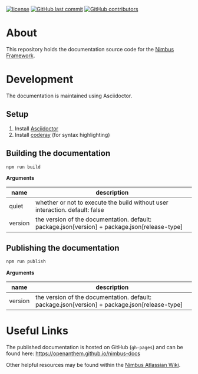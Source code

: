 [![license](https://img.shields.io/github/license/openanthem/nimbus-docs.svg)]() [![GitHub last commit](https://img.shields.io/github/last-commit/openanthem/nimbus-docs.svg)]() [![GitHub contributors](https://img.shields.io/github/contributors/openanthem/nimbus-docs.svg)]()

# About
This repository holds the documentation source code for the [Nimbus Framework](https://github.com/openanthem/nimbus-core).

# Development
The documentation is maintained using Asciidoctor.

## Setup
1. Install [Asciidoctor](https://asciidoctor.org/)
2. Install [coderay](https://github.com/rubychan/coderay) (for syntax highlighting)

## Building the documentation
```sh
npm run build
```

**Arguments**  

| name | description |
|---|---|
| quiet | whether or not to execute the build without user interaction. default: false |
| version | the version of the documentation. default: package.json[version] + package.json[release-type] |

## Publishing the documentation
```sh
npm run publish
```

**Arguments**  

| name | description |
|---|---|
| version | the version of the documentation. default: package.json[version] + package.json[release-type] |

# Useful Links
The published documentation is hosted on GitHub (`gh-pages`) and can be found here: https://openanthem.github.io/nimbus-docs

Other helpful resources may be found within the [Nimbus Atlassian Wiki](https://anthemopensource.atlassian.net/wiki/spaces/OSS/pages).